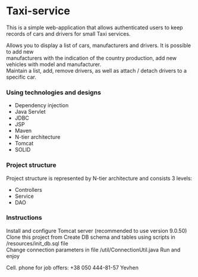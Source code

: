 # Taxi-service

This is a simple web-application that allows authenticated users to keep records of cars and drivers for small Taxi services.

Allows you to display a list of cars, manufacturers and drivers. It is possible to add new  
manufacturers with the indication of the country production, add new vehicles with model and manufacturer.   
Maintain a list, add, remove drivers, as well as attach / detach drivers to a specific car.

### Using technologies and designs
* Dependency injection
* Java Servlet
* JDBC 
* JSP
* Maven
* N-tier architecture
* Tomcat
* SOLID

### Project structure
Project structure is represented by N-tier architecture and consists 3 levels:
* Controllers
* Service
* DAO

### Instructions

Install and configure Tomcat server (recommended to use version 9.0.50)
Clone this project from
Create DB schema and tables using scripts in /resources/init_db.sql file  
Change connection parameters in file /util/ConnectionUtil.java
Run and enjoy

Cell. phone for job offers: +38 050 444-81-57 Yevhen